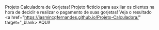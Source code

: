 Projeto Calculadora de Gorjetas!
Projeto ficticio para auxiliar os clientes na hora de decidir e realizar o pagamento de suas gorjetas!
Veja o resultado <a href="https://iasmincqfernandes.github.io/Projeto-Calculadora/" target="_blank> AQUI!</a>
